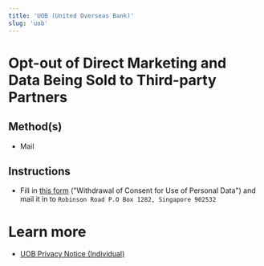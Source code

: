 ```yaml
---
title: 'UOB (United Overseas Bank)'
slug: 'uob'
---
```


# Opt-out of Direct Marketing and Data Being Sold to Third-party Partners

## Method(s)

 - Mail

## Instructions

- Fill in [this form](https://www.uob.com.sg/web-resources/personal/pdf/personal/useful/personal-resource/others/withd-con-sales-martk-promo.pdf) ("Withdrawal of Consent for Use of Personal Data") and mail it in to `Robinson Road P.O Box 1282, Singapore 902532`

# Learn more

- [UOB Privacy Notice (Individual)](https://pib.uob.com.sg/assets/pdfs/UOB_privacy_individual.pdf)